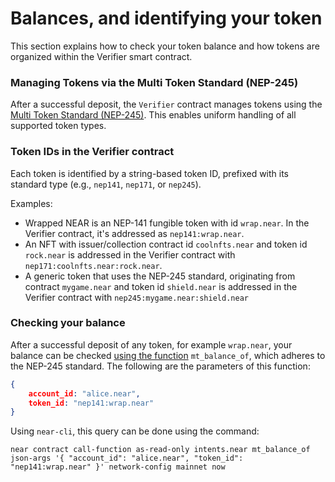 # Balances, and identifying your token

This section explains how to check your token balance and how tokens are organized within the Verifier smart contract.

### Managing Tokens via the Multi Token Standard (NEP-245)

After a successful deposit, the `Verifier` contract manages tokens using the [Multi Token Standard (NEP-245)](https://nomicon.io/Standards/Tokens/MultiToken/Core). This enables uniform handling of all supported token types.

### Token IDs in the Verifier contract

Each token is identified by a string-based token ID, prefixed with its standard type (e.g., `nep141`, `nep171`, or `nep245`).

Examples:

* Wrapped NEAR is an NEP-141 fungible token with id `wrap.near`. In the Verifier contract, it's addressed as `nep141:wrap.near`.
* An NFT with issuer/collection contract id `coolnfts.near` and token id `rock.near` is addressed in the Verifier contract with `nep171:coolnfts.near:rock.near`.
* A generic token that uses the NEP-245 standard, originating from contract `mygame.near` and token id `shield.near` is addressed in the Verifier contract with `nep245:mygame.near:shield.near`&#x20;

### Checking your balance

After a successful deposit of any token, for example `wrap.near`, your balance can be checked [using the function](https://near.github.io/intents/defuse_nep245/trait.MultiTokenCore.html#tymethod.mt_balance_of) `mt_balance_of`, which adheres to the NEP-245 standard. The following are the parameters of this function:

```json
{
    account_id: "alice.near",
    token_id: "nep141:wrap.near"
}
```

Using `near-cli`, this query can be done using the command:

```
near contract call-function as-read-only intents.near mt_balance_of json-args '{ "account_id": "alice.near", "token_id": "nep141:wrap.near" }' network-config mainnet now
```


